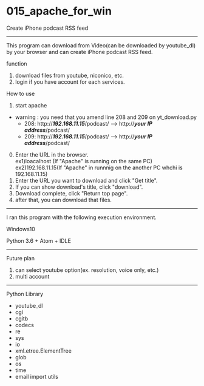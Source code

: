 # 015_apache_for_win
Create iPhone podcast RSS feed

***
This program can download from Video(can be downloaded  by youtube_dl) by your browser and can create iPhone podcast RSS feed.

function
1. download files from youtube, niconico, etc.
0. login if you have account for each services.

How to use
1. start apache
  - warning : you need that you amend line 208 and 209 on yt_download.py
    - 208: http://***192.168.11.15***/podcast/ --> http://***your IP address***/podcast/
    - 209: http://***192.168.11.15***/podcast/ --> http://***your IP address***/podcast/
0. Enter the URL in the browser.  
   ex1)loacalhost (If "Apache" is running on the same PC)  
   ex2)192.168.11.15(If "Apache" in runnnig on the another PC whchi is 192.168.11.15)  
0. Enter the URL you want to download and click "Get title".  
0. If you can show download's title, click "download".
0. Download complete, click "Return top page".
0. after that, you can download that files.


***
I ran this program with the following execution environment.

Windows10

Python 3.6 + Atom + IDLE

***
Future plan
1. can select youtube option(ex. resolution, voice only, etc.)
0. multi account

***

Python Library
  * youtube_dl
  * cgi
  * cgitb
  * codecs
  * re
  * sys
  * io
  * xml.etree.ElementTree
  * glob
  * os
  * time
  * email import utils
